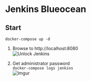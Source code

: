 # Jenkins Blueocean

## Start
```docker-compose up -d```

1. Browse to http://localhost:8080  
![Unlock Jenkins](https://i.imgur.com/AKI7lWg.png)

2. Get administrator password  
```docker-compose logs jenkins```  
![Imgur](https://i.imgur.com/aFNXw4E.png)
